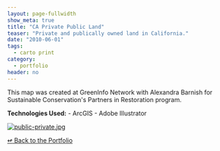 ```yaml
---
layout: page-fullwidth
show_meta: true
title: "CA Private Public Land"
teaser: "Private and publically owned land in California."
date: "2010-06-01"
tags:
  - carto print 
category:
  - portfolio
header: no
---
```



This map was created at GreenInfo Network with Alexandra Barnish for Sustainable Conservation's Partners in Restoration program.

<strong>Technologies Used:</strong>  - ArcGIS  - Adobe Illustrator 

<a href="{{site.url}}{{site.baseurl}}/images/public-private.jpg" target="_blank">
  <img class="portfolio" src="{{site.url}}{{site.baseurl}}/images/public-private.jpg" alt="public-private.jpg">
</a>

[<span class="back-arrow">&#8619;</span> Back to the Portfolio](/work/)